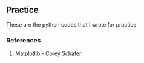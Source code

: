 ## Practice  
These are the python codes that I wrote for practice.
### References  
1. [Matplotlib - Corey Schafer](https://www.youtube.com/playlist?app=desktop&list=PL-osiE80TeTvipOqomVEeZ1HRrcEvtZB_)
